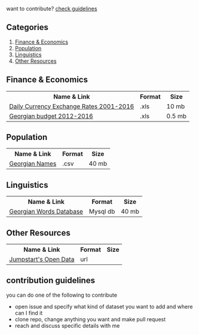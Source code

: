 want to contribute? [check guidelines](#contribution-guidelines)

## Categories
1. [Finance & Economics](#finance--economics)
2. [Population](#population)
4. [Linguistics](#linguistics)
3. [Other Resources](#other-resources)


## Finance & Economics
<table>

 <tr>
   <th>Name & Link </th>
   <th>Format</th>
   <th>Size</th>
 </tr>
 
   <tr>
      <td>
        <a href="https://data.world/bumbeishvili/exchange-rates-2001-2016">
           Daily Currency Exchange Rates 2001-2016 
         </a>
      </td>
      <td>
        .xls 
      </td>
      <td>
        10 mb
      </td>
   </tr>
   
   <tr>
      <td>
        <a href="/data/primaryFInance.zip">Georgian budget 2012-2016</a>
      </td>
      <td>
        .xls 
      </td>
      <td>
        0.5 mb
      </td>
   </tr>
 
</table>


## Population
<table>
 <tr>
   <th>Name & Link </th>
   <th>Format</th>
   <th>Size</th>
 </tr>
 
   <tr>
      <td>
        <a href="/data/georgian_names_csv.zip">Georgian Names </a>
      </td>
      <td>
        .csv 
      </td>
      <td>
        40 mb
      </td>
   </tr>
</table>



## Linguistics
<table>
 <tr>
   <th>Name & Link </th>
   <th>Format</th>
   <th>Size</th>
 </tr>
 
   <tr>
      <td>
        <a href="https://github.com/bumbeishvili/GeoWordsDatabase">Georgian Words Database </a>
      </td>
      <td>
       Mysql db
      </td>
      <td>
        40 mb
      </td>
   </tr>
</table>


## Other Resources
<table>
 <tr>
   <th>Name & Link </th>
   <th>Format</th>
   <th>Size</th>
 </tr>
 
   <tr>
      <td>
        <a href="https://jumpstart.ge/ka/our-creations/datasets">Jumpstart's Open Data </a>
      </td>
      <td>
        url
      </td>
      <td>
      </td>
   </tr>
</table>


## contribution guidelines
you can do one of the following to contribute
* open issue and specify what kind of dataset you want to add and where can I find it  
* clone repo, change anything you want and make pull request  
* reach and discuss specific details with me 
